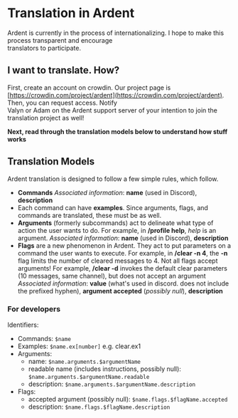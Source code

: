 
# Translation in Ardent  
Ardent is currently in the process of internationalizing. I hope to make this process transparent and encourage   
translators to participate.  
  
## I want to translate. How?  
First, create an account on crowdin. Our project page is   
[https://crowdin.com/project/ardent](https://crowdin.com/project/ardent). Then, you can request access. Notify   
Valyn or Adam on the Ardent support server of your intention to join the translation project as well!

**Next, read through the translation models below to understand how stuff works**

## Translation Models
Ardent translation is designed to follow a few simple rules, which follow.

- **Commands**
*Associated information*: **name** (used in Discord), **description**
- Each command can have **examples**. Since arguments, flags, and commands are translated, these must be as well. 
 - **Arguments** (formerly subcommands) act to delineate what type of action the user wants to do. For example, in **/profile help**, *help* is an argument.
 *Associated information*: **name** (used in Discord), **description**
 - **Flags** are a new phenomenon in Ardent. They act to put parameters on a command the user wants to execute. For example, in **/clear -n 4**, the **-n** flag limits the number of cleared messages to 4. Not all flags accept arguments! For example, **/clear -d** invokes the default clear parameters (10 messages, same channel), but does not accept an argument
 *Associated information*: **value** (what's used in discord. does not include the prefixed hyphen), **argument accepted** (*possibly null*), **description**

### For developers
Identifiers:

 - Commands: `$name`
 - Examples: `$name.ex[number]` e.g. clear.ex1
 - Arguments:
	 - name: `$name.arguments.$argumentName`
	 - readable name (includes instructions, possibly null): `$name.arguments.$argumentName.readable`
	 - description: `$name.arguments.$argumentName.description`
 - Flags:
	 - accepted argument (possibly null): `$name.flags.$flagName.accepted`
	 - description: `$name.flags.$flagName.description`
